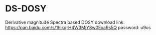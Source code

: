 # DS-DOSY
Derivative magnitude Spectra based DOSY
download link: https://pan.baidu.com/s/1hikqrH4W3MjY8w0ExaRs5Q password: u9us 
